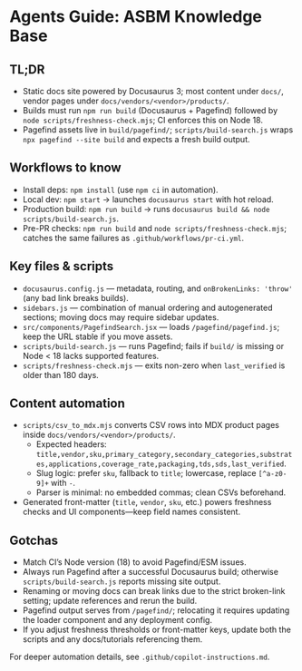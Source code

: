 # Agents Guide: ASBM Knowledge Base

## TL;DR

- Static docs site powered by Docusaurus 3; most content under `docs/`, vendor pages under `docs/vendors/<vendor>/products/`.
- Builds must run `npm run build` (Docusaurus + Pagefind) followed by `node scripts/freshness-check.mjs`; CI enforces this on Node 18.
- Pagefind assets live in `build/pagefind/`; `scripts/build-search.js` wraps `npx pagefind --site build` and expects a fresh build output.

## Workflows to know

- Install deps: `npm install` (use `npm ci` in automation).
- Local dev: `npm start` -> launches `docusaurus start` with hot reload.
- Production build: `npm run build` -> runs `docusaurus build && node scripts/build-search.js`.
- Pre-PR checks: `npm run build` and `node scripts/freshness-check.mjs`; catches the same failures as `.github/workflows/pr-ci.yml`.

## Key files & scripts

- `docusaurus.config.js` — metadata, routing, and `onBrokenLinks: 'throw'` (any bad link breaks builds).
- `sidebars.js` — combination of manual ordering and autogenerated sections; moving docs may require sidebar updates.
- `src/components/PagefindSearch.jsx` — loads `/pagefind/pagefind.js`; keep the URL stable if you move assets.
- `scripts/build-search.js` — runs Pagefind; fails if `build/` is missing or Node < 18 lacks supported features.
- `scripts/freshness-check.mjs` — exits non-zero when `last_verified` is older than 180 days.

## Content automation

- `scripts/csv_to_mdx.mjs` converts CSV rows into MDX product pages inside `docs/vendors/<vendor>/products/`.
  - Expected headers: `title,vendor,sku,primary_category,secondary_categories,substrates,applications,coverage_rate,packaging,tds,sds,last_verified`.
  - Slug logic: prefer `sku`, fallback to `title`; lowercase, replace `[^a-z0-9]+` with `-`.
  - Parser is minimal: no embedded commas; clean CSVs beforehand.
- Generated front-matter (`title`, `vendor`, `sku`, etc.) powers freshness checks and UI components—keep field names consistent.

## Gotchas

- Match CI’s Node version (18) to avoid Pagefind/ESM issues.
- Always run Pagefind after a successful Docusaurus build; otherwise `scripts/build-search.js` reports missing site output.
- Renaming or moving docs can break links due to the strict broken-link setting; update references and rerun the build.
- Pagefind output serves from `/pagefind/`; relocating it requires updating the loader component and any deployment config.
- If you adjust freshness thresholds or front-matter keys, update both the scripts and any docs/tutorials referencing them.

For deeper automation details, see `.github/copilot-instructions.md`.
